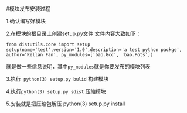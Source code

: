 #模块发布安装过程

1.确认编写好模块

2.在模块的根目录上创建setup.py文件
文件内容大致如下：
```
from distutils.core import setup
setup(name='test',version='1.0',description='a test python packge', author='Kellan Fan', py_modules=['bao.Gcc', 'bao.Pots']) 
```
就是做一些信息说明，其中```py_modules```就是你要发布的模块列表

3.执行``` python(3) setup.py bulid``` 构建模块

4.执行```python(3) setup.py sdist``` 压缩模块

5.安装就是把压缩包解压 python(3) setup.py install

